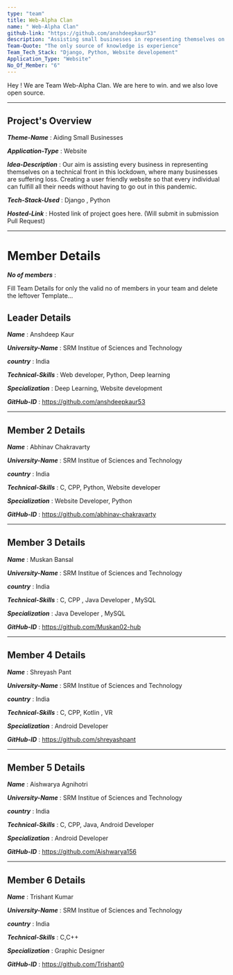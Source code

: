 ```yaml
---
type: "team"                   
title: Web-Alpha Clan
name: " Web-Alpha Clan"
github-link: "https://github.com/anshdeepkaur53"
description: "Assisting small businesses in representing themselves on a technical front"
Team-Quote: "The only source of knowledge is experience"
Team_Tech_Stack: "Django, Python, Website developement"
Application_Type: "Website"
No_Of_Member: "6"
---
```


Hey ! We are Team Web-Alpha Clan. We are here to win. and we also love open source.

---

## Project's Overview

_**Theme-Name**_ : Aiding Small Businesses

_**Application-Type**_ :   Website

_**Idea-Description**_ :   Our aim is assisting every business in representing themselves on a technical front in this lockdown, where many businesses are suffering loss. Creating a user friendly website so that every individual can fulfill all their needs without having to go out in this pandemic.

_**Tech-Stack-Used**_ :   Django , Python

<!-- _**GitHub-Link**_ :   https://github.com/anshdeepkaur53/Web-Alpha-Clan -->

_**Hosted-Link**_ :    Hosted link of project goes here. (Will submit in submission Pull Request)

---

# Member Details

_**No of members**_ : 

Fill Team Details for only the valid no of members in your team and delete the leftover Template...

## Leader Details

_**Name**_ : Anshdeep Kaur

_**University-Name**_ : SRM Institue of Sciences and Technology

_**country**_ : India
 
_**Technical-Skills**_ : Web developer, Python, Deep learning

_**Specialization**_ : Deep Learning, Website development

_**GitHub-ID**_ :  https://github.com/anshdeepkaur53

---

## Member 2 Details

_**Name**_ : Abhinav Chakravarty

_**University-Name**_ : SRM Institue of Sciences and Technology

_**country**_ : India
 
_**Technical-Skills**_ : C, CPP, Python, Website developer

_**Specialization**_ : Website Developer, Python

_**GitHub-ID**_ :   https://github.com/abhinav-chakravarty

---

## Member 3 Details

_**Name**_ : Muskan Bansal

_**University-Name**_ : SRM Institue of Sciences and Technology

_**country**_ : India
 
_**Technical-Skills**_ : C, CPP , Java Developer , MySQL

_**Specialization**_ : Java Developer , MySQL

_**GitHub-ID**_ :   https://github.com/Muskan02-hub

---

## Member 4 Details

_**Name**_ : Shreyash Pant

_**University-Name**_ : SRM Institue of Sciences and Technology

_**country**_ : India
 
_**Technical-Skills**_ : C, CPP, Kotlin , VR

_**Specialization**_ : Android Developer

_**GitHub-ID**_ :  https://github.com/shreyashpant

---

## Member 5 Details

_**Name**_ : Aishwarya Agnihotri

_**University-Name**_ : SRM Institue of Sciences and Technology

_**country**_ : India
 
_**Technical-Skills**_ : C, CPP, Java, Android Developer

_**Specialization**_ : Android Developer

_**GitHub-ID**_ :  https://github.com/Aishwarya156

---

## Member 6 Details

_**Name**_ : Trishant Kumar

_**University-Name**_ : SRM Institue of Sciences and Technology

_**country**_ : India
 
_**Technical-Skills**_ : C,C++

_**Specialization**_ : Graphic Designer

_**GitHub-ID**_ :  https://github.com/Trishant0


